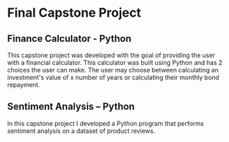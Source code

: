 # Final Capstone Project

## Finance Calculator - Python 

This capstone project was developed with the goal of providing the user with a financial calculator. This calculator was built using Python and has 2 choices the user can make. The user may choose between calculating an investment's value of x number of years or calculating their monthly bond repayment.

## Sentiment Analysis – Python

In this capstone project I developed a Python program that performs sentiment analysis on a dataset of product reviews.
